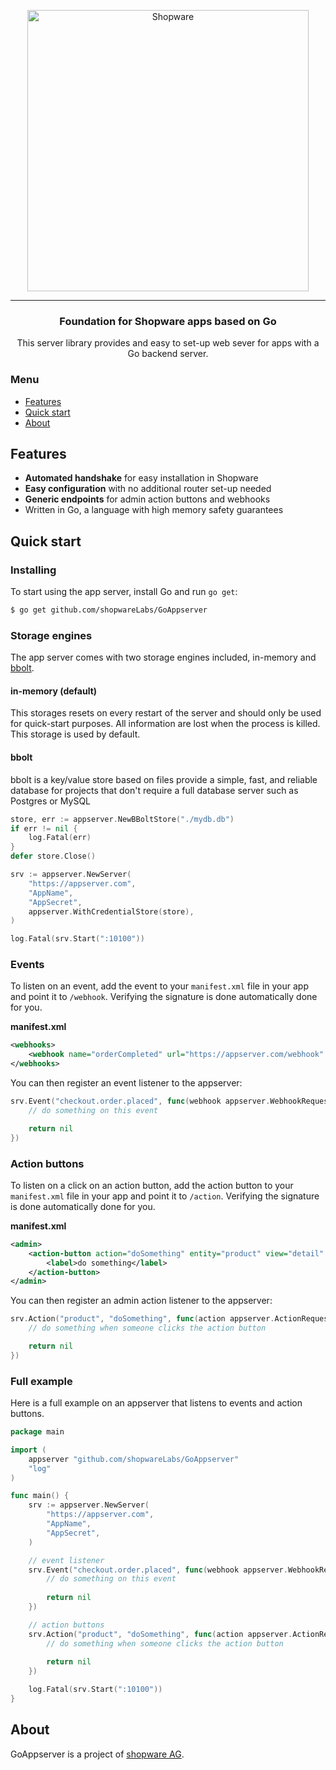 <p align="center">
	<a href="https://shopware.com.com"><img src="https://assets.shopware.com/media/logos/shopware_logo_blue.svg" alt="Shopware" width="450"></a>
</p>
<hr>
<h3 align="center">Foundation for Shopware apps based on Go</h3>
<p align="center">This server library provides and easy to set-up web sever for apps with a Go backend server.</p>


### Menu

- [Features](#features)
- [Quick start](#quick-start)
- [About](#about)


## Features

- **Automated handshake** for easy installation in Shopware
- **Easy configuration** with no additional router set-up needed
- **Generic endpoints** for admin action buttons and webhooks 
- Written in Go, a language with high memory safety guarantees 

## Quick start

### Installing

To start using the app server, install Go and run `go get`:

```sh
$ go get github.com/shopwareLabs/GoAppserver
```

### Storage engines

The app server comes with two storage engines included, in-memory and [bbolt](https://github.com/etcd-io/bbolt).

#### in-memory (default)

This storages resets on every restart of the server and should only be used for quick-start purposes. 
All information are lost when the process is killed. This storage is used by default.

#### bbolt

bbolt is a key/value store based on files provide a simple, fast, and reliable database for projects 
that don't require a full database server such as Postgres or MySQL

```go
store, err := appserver.NewBBoltStore("./mydb.db")
if err != nil {
    log.Fatal(err)
}
defer store.Close()

srv := appserver.NewServer(
    "https://appserver.com",
    "AppName",
    "AppSecret",
    appserver.WithCredentialStore(store),
)

log.Fatal(srv.Start(":10100"))
```

### Events

To listen on an event, add the event to your `manifest.xml` file in your app and point it to `/webhook`. 
Verifying the signature is done automatically done for you.

**manifest.xml**

```xml
<webhooks>
    <webhook name="orderCompleted" url="https://appserver.com/webhook" event="checkout.order.placed"/>
</webhooks>
```

You can then register an event listener to the appserver:

```go
srv.Event("checkout.order.placed", func(webhook appserver.WebhookRequest, api *appserver.ApiClient) error {
    // do something on this event

    return nil
})
``` 

### Action buttons

To listen on a click on an action button, add the action button to your `manifest.xml` file in your app and point it to `/action`. 
Verifying the signature is done automatically done for you.

**manifest.xml**

```xml
<admin>
    <action-button action="doSomething" entity="product" view="detail" url="https://appserver.com/action">
        <label>do something</label>
    </action-button>
</admin>
```

You can then register an admin action listener to the appserver:

```go
srv.Action("product", "doSomething", func(action appserver.ActionRequest, api *appserver.ApiClient) error {
    // do something when someone clicks the action button

    return nil
})
``` 

### Full example

Here is a full example on an appserver that listens to events and action buttons.

```go
package main

import (
	appserver "github.com/shopwareLabs/GoAppserver"
	"log"
)

func main() {
	srv := appserver.NewServer(
		"https://appserver.com",
		"AppName",
		"AppSecret",
	)

	// event listener
	srv.Event("checkout.order.placed", func(webhook appserver.WebhookRequest, api *appserver.ApiClient) error {
		// do something on this event
		
		return nil
	})

	// action buttons
	srv.Action("product", "doSomething", func(action appserver.ActionRequest, api *appserver.ApiClient) error {
		// do something when someone clicks the action button
		
		return nil
	})

	log.Fatal(srv.Start(":10100"))
}
```

## About

GoAppserver is a project of [shopware AG](https://shopware.com).
